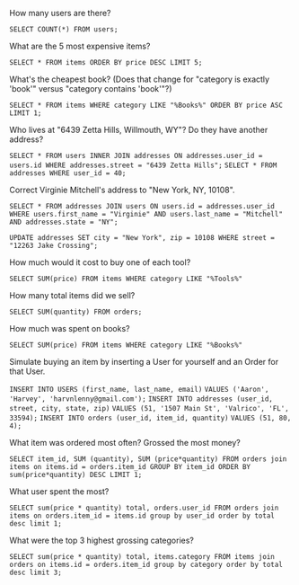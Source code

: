 How many users are there?

`SELECT COUNT(*) FROM users;`

What are the 5 most expensive items?

`SELECT * FROM items ORDER BY price DESC LIMIT 5;`

What's the cheapest book? (Does that change for "category is exactly 'book'" versus "category contains 'book'"?)

`SELECT * FROM items WHERE category LIKE "%Books%" ORDER BY price ASC LIMIT 1;`

Who lives at "6439 Zetta Hills, Willmouth, WY"? Do they have another address?

`SELECT * FROM users INNER JOIN addresses ON addresses.user_id = users.id WHERE addresses.street = "6439 Zetta Hills";`
`SELECT * FROM addresses WHERE user_id = 40;`

Correct Virginie Mitchell's address to "New York, NY, 10108".

`SELECT * FROM addresses JOIN users ON users.id = addresses.user_id WHERE users.first_name = "Virginie" AND users.last_name = "Mitchell" AND addresses.state = "NY";`

`UPDATE addresses SET city = "New York", zip = 10108 WHERE street = "12263 Jake Crossing";`

How much would it cost to buy one of each tool?

`SELECT SUM(price) FROM items WHERE category LIKE "%Tools%"`

How many total items did we sell?

`SELECT SUM(quantity) FROM orders;`

How much was spent on books?

`SELECT SUM(price) FROM items WHERE category LIKE "%Books%"`

Simulate buying an item by inserting a User for yourself and an Order for that User.

`INSERT INTO USERS (first_name, last_name, email)`
`VALUES ('Aaron', 'Harvey', 'harvnlenny@gmail.com');`
`INSERT INTO addresses (user_id, street, city, state, zip)`
`VALUES (51, '1507 Main St', 'Valrico', 'FL', 33594);`
`INSERT INTO orders (user_id, item_id, quantity)`
`VALUES (51, 80, 4);`

What item was ordered most often? Grossed the most money?

`SELECT item_id, SUM (quantity), SUM (price*quantity) FROM orders join items on items.id = orders.item_id GROUP BY item_id ORDER BY sum(price*quantity) DESC LIMIT 1;`

What user spent the most?

`SELECT sum(price * quantity) total, orders.user_id FROM orders join items on orders.item_id = items.id group by user_id order by total desc limit 1;`

What were the top 3 highest grossing categories?

`SELECT sum(price * quantity) total, items.category FROM items join orders on items.id = orders.item_id group by category order by total desc limit 3;`